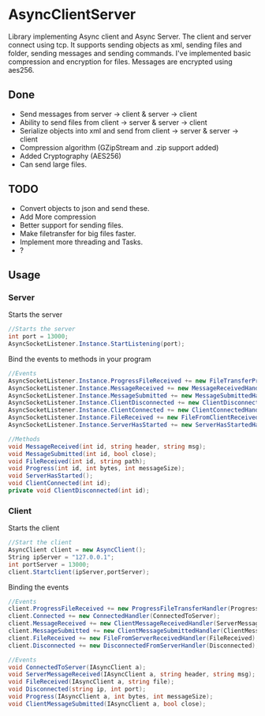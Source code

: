 # AsyncClientServer
Library implementing Async client and Async Server.
The client and server connect using tcp.
It supports sending objects as xml, sending files and folder, sending messages and sending commands.
I've implemented basic compression and encryption for files. Messages are encrypted using aes256.

## Done
- Send messages from server -> client & server -> client
- Ability to send files from client -> server & server -> client
- Serialize objects into xml and send from client -> server & server -> client
- Compression algorithm (GZipStream and .zip support added)
- Added Cryptography (AES256)
- Can send large files.

## TODO
- Convert objects to json and send these.
- Add More compression
- Better support for sending files.
- Make filetransfer for big files faster.
- Implement more threading and Tasks.
- ?

## Usage
### Server

Starts the server
```C#
//Starts the server
int port = 13000;
AsyncSocketListener.Instance.StartListening(port);
```

Bind the events to methods in your program
```C#
//Events
AsyncSocketListener.Instance.ProgressFileReceived += new FileTransferProgressHandler(Progress);
AsyncSocketListener.Instance.MessageReceived += new MessageReceivedHandler(MessageReceived);
AsyncSocketListener.Instance.MessageSubmitted += new MessageSubmittedHandler(MessageSubmitted);
AsyncSocketListener.Instance.ClientDisconnected += new ClientDisconnectedHandler(ClientDisconnected);
AsyncSocketListener.Instance.ClientConnected += new ClientConnectedHandler(ClientConnected);
AsyncSocketListener.Instance.FileReceived += new FileFromClientReceivedHandler(FileReceived);
AsyncSocketListener.Instance.ServerHasStarted += new ServerHasStartedHandler(ServerHasStarted);
```
```C#
//Methods
void MessageReceived(int id, string header, string msg);
void MessageSubmitted(int id, bool close);
void FileReceived(int id, string path);
void Progress(int id, int bytes, int messageSize);
void ServerHasStarted();
void ClientConnected(int id);
private void ClientDisconnected(int id);
```

### Client

Starts the client
```C#
//Start the client
AsyncClient client = new AsyncClient();
String ipServer = "127.0.0.1";
int portServer = 13000;
client.Startclient(ipServer,portServer);
```

Binding the events
```C#
//Events
client.ProgressFileReceived += new ProgressFileTransferHandler(Progress);
client.Connected += new ConnectedHandler(ConnectedToServer);
client.MessageReceived += new ClientMessageReceivedHandler(ServerMessageReceived);
client.MessageSubmitted += new ClientMessageSubmittedHandler(ClientMessageSubmitted);
client.FileReceived += new FileFromServerReceivedHandler(FileReceived);
client.Disconnected += new DisconnectedFromServerHandler(Disconnected);
```

```C#
//Events
void ConnectedToServer(IAsyncClient a);
void ServerMessageReceived(IAsyncClient a, string header, string msg);
void FileReceived(IAsyncClient a, string file);
void Disconnected(string ip, int port);
void Progress(IAsyncClient a, int bytes, int messageSize);
void ClientMessageSubmitted(IAsyncClient a, bool close);
```
